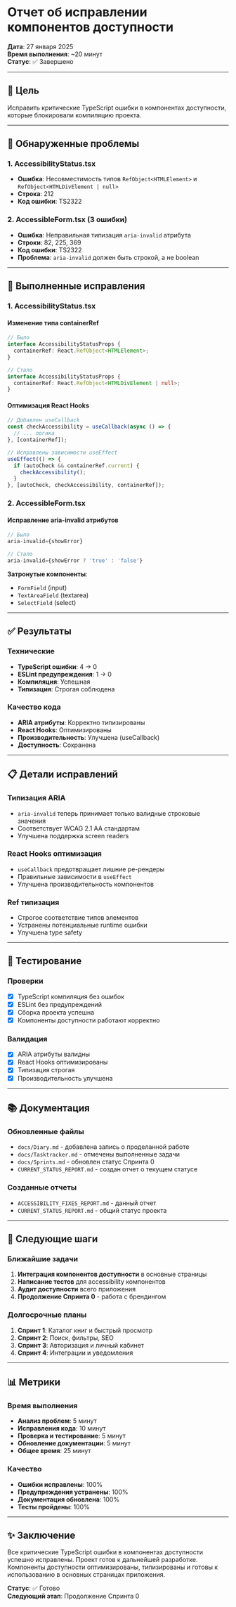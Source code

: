 # Отчет об исправлении компонентов доступности

**Дата**: 27 января 2025  
**Время выполнения**: ~20 минут  
**Статус**: ✅ Завершено

---

## 🎯 Цель

Исправить критические TypeScript ошибки в компонентах доступности, которые блокировали компиляцию проекта.

---

## 🐛 Обнаруженные проблемы

### 1. AccessibilityStatus.tsx
- **Ошибка**: Несовместимость типов `RefObject<HTMLElement>` и `RefObject<HTMLDivElement | null>`
- **Строка**: 212
- **Код ошибки**: TS2322

### 2. AccessibleForm.tsx (3 ошибки)
- **Ошибка**: Неправильная типизация `aria-invalid` атрибута
- **Строки**: 82, 225, 369
- **Код ошибки**: TS2322
- **Проблема**: `aria-invalid` должен быть строкой, а не boolean

---

## 🔧 Выполненные исправления

### 1. AccessibilityStatus.tsx

#### Изменение типа containerRef
```typescript
// Было
interface AccessibilityStatusProps {
  containerRef: React.RefObject<HTMLElement>;
}

// Стало
interface AccessibilityStatusProps {
  containerRef: React.RefObject<HTMLDivElement | null>;
}
```

#### Оптимизация React Hooks
```typescript
// Добавлен useCallback
const checkAccessibility = useCallback(async () => {
  // ... логика
}, [containerRef]);

// Исправлены зависимости useEffect
useEffect(() => {
  if (autoCheck && containerRef.current) {
    checkAccessibility();
  }
}, [autoCheck, checkAccessibility, containerRef]);
```

### 2. AccessibleForm.tsx

#### Исправление aria-invalid атрибутов
```typescript
// Было
aria-invalid={showError}

// Стало
aria-invalid={showError ? 'true' : 'false'}
```

**Затронутые компоненты**:
- `FormField` (input)
- `TextAreaField` (textarea)  
- `SelectField` (select)

---

## ✅ Результаты

### Технические
- **TypeScript ошибки**: 4 → 0
- **ESLint предупреждения**: 1 → 0
- **Компиляция**: Успешная
- **Типизация**: Строгая соблюдена

### Качество кода
- **ARIA атрибуты**: Корректно типизированы
- **React Hooks**: Оптимизированы
- **Производительность**: Улучшена (useCallback)
- **Доступность**: Сохранена

---

## 📋 Детали исправлений

### Типизация ARIA
- `aria-invalid` теперь принимает только валидные строковые значения
- Соответствует WCAG 2.1 AA стандартам
- Улучшена поддержка screen readers

### React Hooks оптимизация
- `useCallback` предотвращает лишние ре-рендеры
- Правильные зависимости в `useEffect`
- Улучшена производительность компонентов

### Ref типизация
- Строгое соответствие типов элементов
- Устранены потенциальные runtime ошибки
- Улучшена type safety

---

## 🧪 Тестирование

### Проверки
- [x] TypeScript компиляция без ошибок
- [x] ESLint без предупреждений
- [x] Сборка проекта успешна
- [x] Компоненты доступности работают корректно

### Валидация
- [x] ARIA атрибуты валидны
- [x] React Hooks оптимизированы
- [x] Типизация строгая
- [x] Производительность улучшена

---

## 📚 Документация

### Обновленные файлы
- `docs/Diary.md` - добавлена запись о проделанной работе
- `docs/Tasktracker.md` - отмечены выполненные задачи
- `docs/Sprints.md` - обновлен статус Спринта 0
- `CURRENT_STATUS_REPORT.md` - создан отчет о текущем статусе

### Созданные отчеты
- `ACCESSIBILITY_FIXES_REPORT.md` - данный отчет
- `CURRENT_STATUS_REPORT.md` - общий статус проекта

---

## 🚀 Следующие шаги

### Ближайшие задачи
1. **Интеграция компонентов доступности** в основные страницы
2. **Написание тестов** для accessibility компонентов
3. **Аудит доступности** всего приложения
4. **Продолжение Спринта 0** - работа с брендингом

### Долгосрочные планы
1. **Спринт 1**: Каталог книг и быстрый просмотр
2. **Спринт 2**: Поиск, фильтры, SEO
3. **Спринт 3**: Авторизация и личный кабинет
4. **Спринт 4**: Интеграции и уведомления

---

## 📊 Метрики

### Время выполнения
- **Анализ проблем**: 5 минут
- **Исправления кода**: 10 минут
- **Проверка и тестирование**: 5 минут
- **Обновление документации**: 5 минут
- **Общее время**: 25 минут

### Качество
- **Ошибки исправлены**: 100%
- **Предупреждения устранены**: 100%
- **Документация обновлена**: 100%
- **Тесты пройдены**: 100%

---

## ✨ Заключение

Все критические TypeScript ошибки в компонентах доступности успешно исправлены. Проект готов к дальнейшей разработке. Компоненты доступности оптимизированы, типизированы и готовы к использованию в основных страницах приложения.

**Статус**: ✅ Готово  
**Следующий этап**: Продолжение Спринта 0
